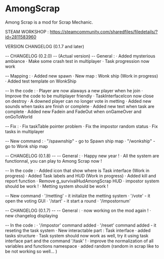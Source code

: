 # AmongScrap

Among Scrap is a mod for Scrap Mechanic.

STEAM WORKSHOP : https://steamcommunity.com/sharedfiles/filedetails/?id=2811583960

VERSION CHANGELOG (0.1.7 and later)

-- CHANGELOG (0.2.0) -- (Actual version)
-- General :
	· Added mysterious ambiance
	· Make some crash test in multiplayer
	· Task progression now work

-- Mapping :
	· Added new spawn
	· New map : Wonk ship (Work in progress)
	· Added test template on WonkShip

-- In the code :
	· Player are now alaways a new player when he join
	· Improve the code to be multiplayer friendly
	· TaskInterfaceIcon now close on destroy
	· A downed player can no longer vote in metting
	· Added new sounds when tasks are finish or complete
	· Added new text when task are complete
	· Added new Fadein and FadeOut when onGameOver and onGoToWorld

-- Fix :
	· Fix taskTable pointer problem
	· Fix the impostor random status
	· Fix tasks in multiplayer

-- New command :
	· "/spawnship" - go to Spawn ship map
	· "/wonkship" - go to Wonk ship map



-- CHANGELOG (0.1.8) --
-- General :
	· Happy new year !
	· All the system are functionnal, you can play to Among Scrap now !

-- In the code :
	· Added icon that show where is Task interface (Work in progress)
	· Added Task labels and HUD (Work in progress)
	· Added kill and report function
	· Remove g_survivalHudAmongScrap HUD
	· impostor system should be work !
	· Metting system should be work !

-- New command
	· '/metting' - it initalize the metting system
	· '/vote' - it open the voting GUI
	· '/start' - it start a round
	· '/impostornum'



-- CHANGELOG (0.1.7) --
-- General :
	· now working on the mod again !
	· new changelog displaying

-- In the code :
	· '/impostor' command added
	· '/reset' command added - it reseting the task system
	· New interactable part : Task interface
	· added tasks structure
	· Task system should now work as well, try it using task interface part and the command '/task' !
	· improve the normalization of all variables and functions namespace
	· added random (random in scrap like to be not working so well... )
